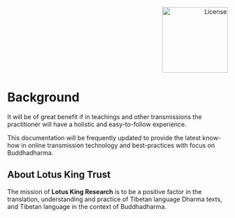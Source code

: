 <p align="right">
  
  <a href="https://mirrors.creativecommons.org/presskit/buttons/88x31/png/by-sa.png">
    <img width=150px src="https://upload.wikimedia.org/wikipedia/commons/thumb/1/12/Cc-by-nc-sa_icon.svg/1280px-Cc-by-nc-sa_icon.svg.png" alt="License">
  </a>
</p>


# Background

It will be of great benefit if in teachings and other transmissions the practitioner will have a holistic and easy-to-follow experience. 

This documentation will be frequently updated to provide the latest know-how in online transmission technology and best-practices with focus on Buddhadharma.
  

## About Lotus King Trust
  
The mission of <b>Lotus King Research</b> is to be a positive factor in the translation, understanding and practice of Tibetan language Dharma texts, and Tibetan language in the context of Buddhadharma.</p>
